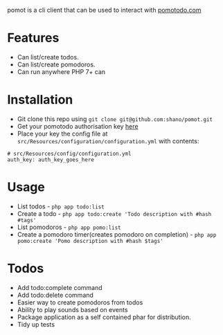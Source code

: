 pomot is a cli client that can be used to interact with [pomotodo.com](https://pomotodo.com)

# Features

* Can list/create todos.
* Can list/create pomodoros.
* Can run anywhere PHP 7+ can

# Installation

* Git clone this repo using `git clone git@github.com:shano/pomot.git`
* Get your pomotodo authorisation key [here](https://pomotodo.com/developer)
* Place your key the config file at `src/Resources/configuration/configuration.yml` with contents:

```
# src/Resources/config/configuration.yml
auth_key: auth_key_goes_here
```

# Usage

* List todos - `php app todo:list`
* Create a todo - `php app todo:create 'Todo description with #hash #tags'`
* List pomodoros - `php app pomo:list`
* Create a pomodoro timer(creates pomodoro on completion) - `php app pomo:create 'Pomo description with #hash $tags'`

# Todos

* Add todo:complete command
* Add todo:delete command
* Easier way to create pomodoros from todos
* Ability to play sounds based on events
* Package application as a self contained phar for distribution.
* Tidy up tests
